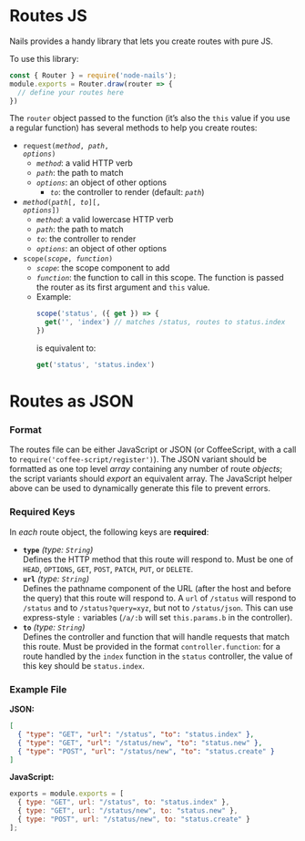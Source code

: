 # Routes JS
Nails provides a handy library that lets you create routes with pure JS.

To use this library:

```js
const { Router } = require('node-nails');
module.exports = Router.draw(router => {
  // define your routes here
})
```
The `router` object passed to the function (it’s also the `this` value if you use a regular function) has several methods to help you create routes:

* <code>request(*method*, *path*, *options*)</code>
  * *`method`*: a valid HTTP verb
  * *`path`*: the path to match
  * *`options`*: an object of other options
    * *`to`*: the controller to render (default: *`path`*)
* <code>*method*(*path*[, *to*]\[, *options*])</code>
  * *`method`*: a valid lowercase HTTP verb
  * *`path`*: the path to match
  * *`to`*: the controller to render
  * *`options`*: an object of other options
* <code>scope(*scope*, *function*)</code>
  * *`scope`*: the scope component to add
  * *`function`*: the function to call in this scope. The function is passed the router as its first argument and `this` value.
  * Example:
    ```js
    scope('status', ({ get }) => {
      get('', 'index') // matches /status, routes to status.index
    })
    ```
    is equivalent to:
    ```js
    get('status', 'status.index')
    ```

# Routes as JSON
### Format
The routes file can be either JavaScript or JSON (or CoffeeScript, with a call to `require('coffee-script/register')`). The JSON variant should be formatted as one top level *array* containing any number of route *objects*; the script variants should *export* an equivalent array. The JavaScript helper above can be used to dynamically generate this file to prevent errors.

### Required Keys
In *each* route object, the following keys are **required**:

 - **`type`** *(type: `String`)*  
   Defines the HTTP method that this route will respond to. Must be one of `HEAD`, `OPTIONS`, `GET`, `POST`, `PATCH`,
   `PUT`, or `DELETE`.
 - **`url`** *(type: `String`)*  
   Defines the pathname component of the URL (after the host and before the query) that this route will respond to. A
   `url` of `/status` will respond to `/status` and to `/status?query=xyz`, but not to `/status/json`. This can use express-style `:` variables (`/a/:b` will set `this.params.b` in the controller).
 - **`to`** *(type: `String`)*  
   Defines the controller and function that will handle requests that match this route. Must be provided in the format
   `controller.function`: for a route handled by the `index` function in the `status` controller, the value of this key
   should be `status.index`.

### Example File
**JSON:**
```json
[
  { "type": "GET", "url": "/status", "to": "status.index" },
  { "type": "GET", "url": "/status/new", "to": "status.new" },
  { "type": "POST", "url": "/status/new", "to": "status.create" }
]
```

**JavaScript:**
```js
exports = module.exports = [
  { type: "GET", url: "/status", to: "status.index" },
  { type: "GET", url: "/status/new", to: "status.new" },
  { type: "POST", url: "/status/new", to: "status.create" }
];
```
